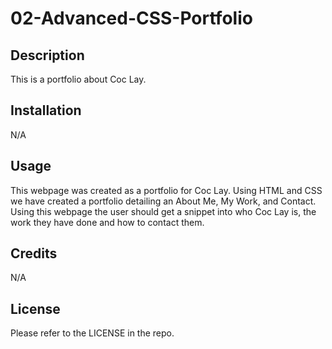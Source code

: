 # 02-Advanced-CSS-Portfolio

## Description
This is a portfolio about Coc Lay.

## Installation
N/A

## Usage
This webpage was created as a portfolio for Coc Lay. Using HTML and CSS we have created a portfolio detailing an About Me, My Work, and Contact. Using this webpage the user should get a snippet into who Coc Lay is, the work they have done and how to contact them.

## Credits
N/A

## License
Please refer to the LICENSE in the repo.